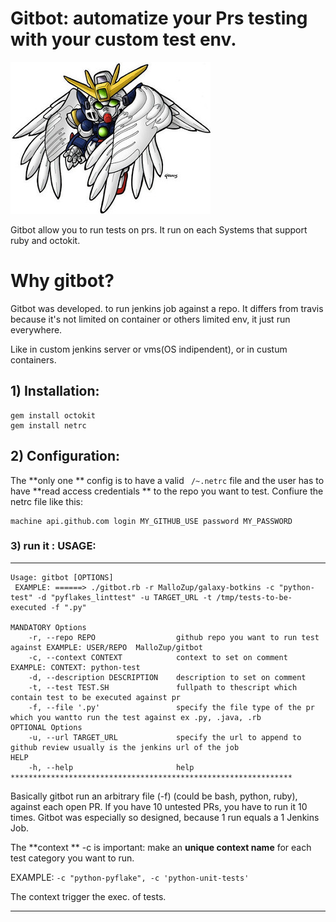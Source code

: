 # Gitbot: automatize your Prs testing with your custom test env.

![GUNDAM image](help/gundam.jpg)

Gitbot allow you to run tests on prs. It run on each Systems that support ruby and octokit.

# Why gitbot?

Gitbot was developed. to run jenkins job against a repo.
It differs from travis because it's not limited on container or others limited env, it just run everywhere.

Like in custom jenkins server or vms(OS indipendent), or in custum containers.


## 1) Installation:

```console
gem install octokit
gem install netrc
```

## 2) Configuration:

The **only one ** config is to have a valid ``` /~.netrc``` file and the user has to have **read access credentials ** to the repo you want to test.
Confiure the netrc file like this:

```
machine api.github.com login MY_GITHUB_USE password MY_PASSWORD
```

### 3) run it : USAGE:
************************************************
```console
Usage: gitbot [OPTIONS] 
 EXAMPLE: ======> ./gitbot.rb -r MalloZup/galaxy-botkins -c "python-test" -d "pyflakes_linttest" -u TARGET_URL -t /tmp/tests-to-be-executed -f ".py"

MANDATORY Options
    -r, --repo REPO                  github repo you want to run test against EXAMPLE: USER/REPO  MalloZup/gitbot
    -c, --context CONTEXT            context to set on comment EXAMPLE: CONTEXT: python-test
    -d, --description DESCRIPTION    description to set on comment
    -t, --test TEST.SH               fullpath to thescript which contain test to be executed against pr
    -f, --file '.py'                 specify the file type of the pr which you wantto run the test against ex .py, .java, .rb
OPTIONAL Options
    -u, --url TARGET_URL             specify the url to append to github review usually is the jenkins url of the job
HELP
    -h, --help                       help
***************************************************************

```

Basically gitbot run an arbitrary file (-f) (could be bash, python, ruby), against each open PR.
If you have 10 untested PRs, you have to run it 10 times. 
Gitbot was especially so designed, because 1 run equals a 1 Jenkins Job.

The **context ** -c  is important: make an **unique context name** for each test category you want to run.

EXAMPLE: 
```-c "python-pyflake", -c 'python-unit-tests'```

The context trigger the exec. of tests.


************************************************
